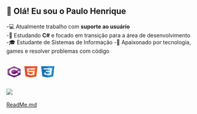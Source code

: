 ## 👋 Olá! Eu sou o Paulo Henrique

-💻 Atualmente trabalho com **suporte ao usuário**  
-🎯 Estudando **C#** e focado em transição para a área de desenvolvimento  
-🎓 Estudante de Sistemas de Informação
-🚀 Apaixonado por tecnologia, games e resolver problemas com código


<div style="display: inline_block"><br>
  <img align="center" alt="Rafa-Csharp" height="30" width="40" src="https://raw.githubusercontent.com/devicons/devicon/master/icons/csharp/csharp-original.svg">
    <img align="center" alt="Rafa-HTML" height="30" width="40" src="https://raw.githubusercontent.com/devicons/devicon/master/icons/html5/html5-original.svg">
  <img align="center" alt="Rafa-CSS" height="30" width="40" src="https://raw.githubusercontent.com/devicons/devicon/master/icons/css3/css3-original.svg">
</div>
  
  ##

  <div> 
  

 	


  
<a href="https://www.linkedin.com/in/paulo-henrique-almeida-ferreira-4162282a6/" target="_blank">
  <img src="https://img.shields.io/badge/-LinkedIn-%230077B5?style=for-the-badge&logo=linkedin&logoColor=white" target="_blank">
</a>

  
</div>
  
</div>

<!---
P4aulo/P4aulo is a ✨ special ✨ repository because its `README.md` (this file) appears on your GitHub profile.
You can click the Preview link to take a look at your changes.
--->
[ReadMe.md](https://github.com/P4aulo/P4aulo/files/14978811/ReadMe.md)
